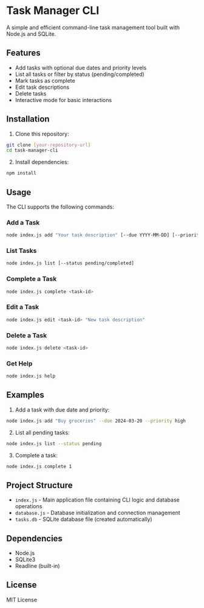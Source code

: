 # Task Manager CLI

A simple and efficient command-line task management tool built with Node.js and SQLite.

## Features

- Add tasks with optional due dates and priority levels
- List all tasks or filter by status (pending/completed)
- Mark tasks as complete
- Edit task descriptions
- Delete tasks
- Interactive mode for basic interactions

## Installation

1. Clone this repository:
```bash
git clone [your-repository-url]
cd task-manager-cli
```

2. Install dependencies:
```bash
npm install
```

## Usage

The CLI supports the following commands:

### Add a Task
```bash
node index.js add "Your task description" [--due YYYY-MM-DD] [--priority low/medium/high]
```

### List Tasks
```bash
node index.js list [--status pending/completed]
```

### Complete a Task
```bash
node index.js complete <task-id>
```

### Edit a Task
```bash
node index.js edit <task-id> "New task description"
```

### Delete a Task
```bash
node index.js delete <task-id>
```

### Get Help
```bash
node index.js help
```

## Examples

1. Add a task with due date and priority:
```bash
node index.js add "Buy groceries" --due 2024-03-20 --priority high
```

2. List all pending tasks:
```bash
node index.js list --status pending
```

3. Complete a task:
```bash
node index.js complete 1
```

## Project Structure

- `index.js` - Main application file containing CLI logic and database operations
- `database.js` - Database initialization and connection management
- `tasks.db` - SQLite database file (created automatically)

## Dependencies

- Node.js
- SQLite3
- Readline (built-in)

## License

MIT License 